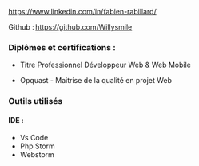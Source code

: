 
https://www.linkedin.com/in/fabien-rabillard/

Github : https://github.com/Willysmile


### Diplômes et certifications : 

- Titre Professionnel Développeur Web & Web Mobile

- Opquast - Maitrise de la qualité en projet Web

### Outils utilisés

#### IDE :
- Vs Code
- Php Storm
- Webstorm


